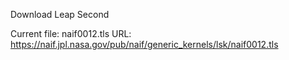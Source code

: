 

Download Leap Second

Current file: naif0012.tls
URL: https://naif.jpl.nasa.gov/pub/naif/generic_kernels/lsk/naif0012.tls


